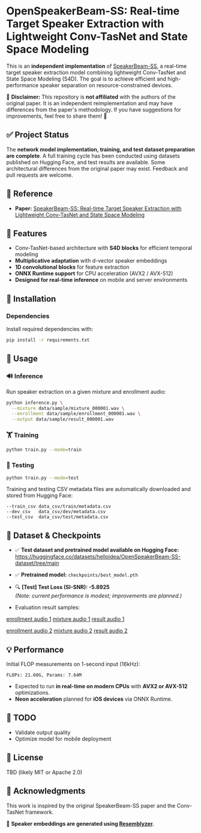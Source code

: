 # OpenSpeakerBeam-SS: Real-time Target Speaker Extraction with Lightweight Conv-TasNet and State Space Modeling

This is an **independent implementation** of [SpeakerBeam-SS](https://arxiv.org/abs/2407.01857), a real-time target speaker extraction model combining lightweight Conv-TasNet and State Space Modeling (S4D). The goal is to achieve efficient and high-performance speaker separation on resource-constrained devices.

🚨 **Disclaimer:** This repository is **not affiliated** with the authors of the original paper. It is an independent reimplementation and may have differences from the paper's methodology. If you have suggestions for improvements, feel free to share them! 🚨

## ✅ Project Status

The **network model implementation, training, and test dataset preparation are complete**. A full training cycle has been conducted using datasets published on Hugging Face, and test results are available. Some architectural differences from the original paper may exist. Feedback and pull requests are welcome.

## 📖 Reference

- **Paper:** [SpeakerBeam-SS: Real-time Target Speaker Extraction with Lightweight Conv-TasNet and State Space Modeling](https://arxiv.org/abs/2407.01857)

## 📌 Features

- Conv-TasNet-based architecture with **S4D blocks** for efficient temporal modeling
- **Multiplicative adaptation** with d-vector speaker embeddings
- **1D convolutional blocks** for feature extraction
- **ONNX Runtime support** for CPU acceleration (AVX2 / AVX-512)
- **Designed for real-time inference** on mobile and server environments

## 🔧 Installation

### Dependencies

Install required dependencies with:

```sh
pip install -r requirements.txt
```

## 🚀 Usage

### 🔊 Inference

Run speaker extraction on a given mixture and enrollment audio:

```sh
python inference.py \
  --mixture data/sample/mixture_000001.wav \
  --enrollment data/sample/enrollment_000001.wav \
  --output data/sample/result_000001.wav
```

### 🏋️ Training

```sh
python train.py --mode=train
```

### 🧪 Testing

```sh
python train.py --mode=test
```

Training and testing CSV metadata files are automatically downloaded and stored from Hugging Face:

```text
--train_csv data_csv/train/metadata.csv
--dev_csv   data_csv/dev/metadata.csv
--test_csv  data_csv/test/metadata.csv
```

## 💾 Dataset & Checkpoints

- ✅ **Test dataset and pretrained model available on Hugging Face:**  
  https://huggingface.co/datasets/helloidea/OpenSpeakerBeam-SS-dataset/tree/main

- ✅ **Pretrained model:** `checkpoints/best_model.pth`

- 🔍 **[Test] Test Loss (SI-SNR): -5.8925**  
  *(Note: current performance is modest; improvements are planned.)*

- Evaluation result samples:

[enrollment audio 1](data/sample/enrollment_000001.wav)
[mixture audio 1](data/sample/mixture_000001.wav)
[result audio 1](data/sample/result_000001.wav)

[enrollment audio 2](data/sample/enrollment_000002.wav)
[mixture audio 2](data/sample/mixture_000002.wav)
[result audio 2](data/sample/result_000002.wav)

## 💡 Performance

Initial FLOP measurements on 1-second input (16kHz):

```
FLOPs: 21.60G, Params: 7.64M
```

- Expected to run **in real-time on modern CPUs** with **AVX2 or AVX-512** optimizations.
- **Neon acceleration** planned for **iOS devices** via ONNX Runtime.

## 📌 TODO

- Validate output quality
- Optimize model for mobile deployment

## 📜 License

TBD (likely MIT or Apache 2.0)

## 🙌 Acknowledgments

This work is inspired by the original SpeakerBeam-SS paper and the Conv-TasNet framework.

🔹 **Speaker embeddings are generated using [Resemblyzer](https://github.com/resemble-ai/Resemblyzer/).**


